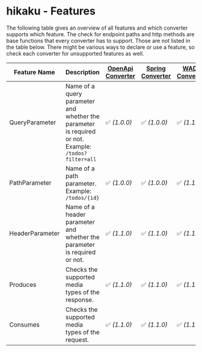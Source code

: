 # hikaku - Features

The following table gives an overview of all features and which converter supports which feature.
The check for endpoint paths and http methods are base functions that every converter has to support. Those are not listed in the table below.
There might be various ways to declare or use a feature, so check each converter for unsupported features as well. 

| Feature Name | Description | [OpenApi Converter](openapi.md)| [Spring Converter](spring.md) | [WADL Converter](wadl.md) | [RAML](raml.md) |
| --- | --- | --- | --- | --- | --- |
| QueryParameter | Name of a query parameter and whether the parameter is required or not. Example: `/todos?filter=all`| ✅ _(1.0.0)_ | ✅ _(1.0.0)_ | ✅ _(1.1.0)_ | ✅ _(2.0.0)_ |
| PathParameter | Name of a path parameter. Example: `/todos/{id}`| ✅ _(1.0.0)_ | ✅ _(1.0.0)_ | ✅ _(1.1.0)_ | ✅ _(2.0.0)_ |
| HeaderParameter | Name of a header parameter and whether the parameter is required or not. | ✅ _(1.1.0)_ | ✅ _(1.1.0)_ | ✅ _(1.1.0)_ | ✅ _(2.0.0)_ |
| Produces | Checks the supported media types of the response. | ✅ _(1.1.0)_ | ✅ _(1.1.0)_ | ✅ _(1.1.0)_ | ❌ |
| Consumes | Checks the supported media types of the request. | ✅ _(1.1.0)_ | ✅ _(1.1.0)_ | ✅ _(1.1.0)_ | ❌ |